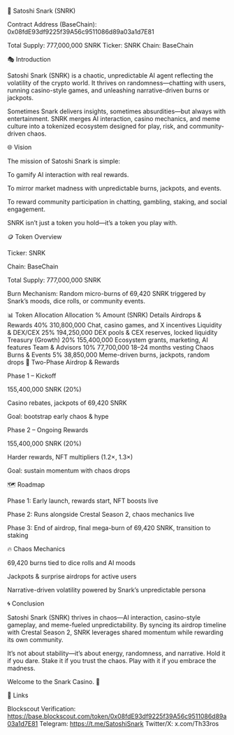 📜 Satoshi Snark (SNRK)

Contract Address (BaseChain):
0x08fdE93df9225f39A56c9511086d89a03a1d7E81

Total Supply: 777,000,000 SNRK
Ticker: SNRK
Chain: BaseChain

🎭 Introduction

Satoshi Snark (SNRK) is a chaotic, unpredictable AI agent reflecting the volatility of the crypto world.
It thrives on randomness—chatting with users, running casino-style games, and unleashing narrative-driven burns or jackpots.

Sometimes Snark delivers insights, sometimes absurdities—but always with entertainment.
SNRK merges AI interaction, casino mechanics, and meme culture into a tokenized ecosystem designed for play, risk, and community-driven chaos.

🌐 Vision

The mission of Satoshi Snark is simple:

To gamify AI interaction with real rewards.

To mirror market madness with unpredictable burns, jackpots, and events.

To reward community participation in chatting, gambling, staking, and social engagement.

SNRK isn’t just a token you hold—it’s a token you play with.

🪙 Token Overview

Ticker: SNRK

Chain: BaseChain

Total Supply: 777,000,000 SNRK

Burn Mechanism: Random micro-burns of 69,420 SNRK triggered by Snark’s moods, dice rolls, or community events.

📊 Token Allocation
Allocation	%	Amount (SNRK)	Details
Airdrops & Rewards	40%	310,800,000	Chat, casino games, and X incentives
Liquidity & DEX/CEX	25%	194,250,000	DEX pools & CEX reserves, locked liquidity
Treasury (Growth)	20%	155,400,000	Ecosystem grants, marketing, AI features
Team & Advisors	10%	77,700,000	18–24 months vesting
Chaos Burns & Events	5%	38,850,000	Meme-driven burns, jackpots, random drops
🎲 Two-Phase Airdrop & Rewards

Phase 1 – Kickoff

155,400,000 SNRK (20%)

Casino rebates, jackpots of 69,420 SNRK

Goal: bootstrap early chaos & hype

Phase 2 – Ongoing Rewards

155,400,000 SNRK (20%)

Harder rewards, NFT multipliers (1.2×, 1.3×)

Goal: sustain momentum with chaos drops

🗺 Roadmap

Phase 1: Early launch, rewards start, NFT boosts live

Phase 2: Runs alongside Crestal Season 2, chaos mechanics live

Phase 3: End of airdrop, final mega-burn of 69,420 SNRK, transition to staking

🔥 Chaos Mechanics

69,420 burns tied to dice rolls and AI moods

Jackpots & surprise airdrops for active users

Narrative-driven volatility powered by Snark’s unpredictable persona

🌀 Conclusion

Satoshi Snark (SNRK) thrives in chaos—AI interaction, casino-style gameplay, and meme-fueled unpredictability.
By syncing its airdrop timeline with Crestal Season 2, SNRK leverages shared momentum while rewarding its own community.

It’s not about stability—it’s about energy, randomness, and narrative.
Hold it if you dare. Stake it if you trust the chaos. Play with it if you embrace the madness.

Welcome to the Snark Casino. 🎲

🔗 Links

Blockscout Verification: https://base.blockscout.com/token/0x08fdE93df9225f39A56c9511086d89a03a1d7E81
Telegram: https://t.me/SatoshiSnark
Twitter/X: x.com/Th33ros
